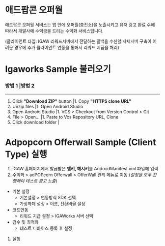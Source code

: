 # 애드팝콘 오퍼월
애드팝콘 오퍼월 서비스는 앱 안에 오퍼월(충전소)을 노출시키고 유저 광고 완료 수에 따라서 개발사에 수익금을 드리는 수익화 서비스입니다.

(클라이언트 타입: IGAW 리워드서버에서 전달하는 콜백을 수신할 자체서버 구축이 어려운 경우에 추가 클라이언트 연동을 통해서 리워드 지급을 처리)

# Igaworks Sample 불러오기
### 방법 1							|방법 2
---------------------------------------------------------------------------------
1. Click **"Download ZIP"** button	|1. Copy **"HTTPS clone URL"**
1. Unzip files						|1. Open Android Studio
1. Open Android Studio				|1. VCS > Checkout from Version Control > Git
1. File > Open...					|1. Paste to Vcs Repository URL, Clone
1. Click download folder			|


# Adpopcorn Offerwall Sample (Client Type) 실행
1. IGAW 홈페이지에서 발급받은 **앱키, 해시키**를 AndroidManifest.xml 파일에 입력
1. 수익화 > adPOPcorn Offerwall > OfferWall 관리 메뉴로 이동 (_설정을 모두 진행해야 테스트 광고 노출_)
  * 기본 설정
    - 기본설정 > 연동방식 SDK 선택
    - 가상화폐 설정 > 이름, 전환비율 설정
  * 코드연동
    - 리워드 지급 설정 > IGAWorks 서버 선택
  * 검수 및 최적화
    - 테스트 디바이스 등록 후 설정
1. 실행



